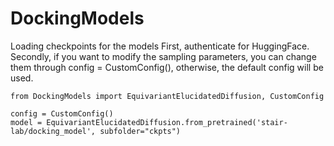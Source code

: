 # DockingModels

Loading checkpoints for the models
First, authenticate for HuggingFace.
Secondly, if you want to modify the sampling parameters, you can change them through config = CustomConfig(), otherwise, the default config will be used.
```
from DockingModels import EquivariantElucidatedDiffusion, CustomConfig

config = CustomConfig()
model = EquivariantElucidatedDiffusion.from_pretrained('stair-lab/docking_model', subfolder="ckpts")
```
